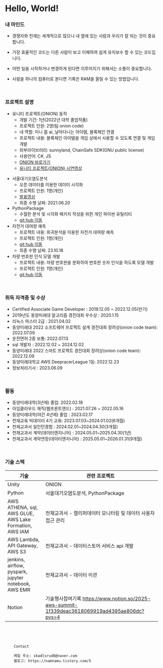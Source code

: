 # Hello, World!

### 내 마인드
- 경쟁자와 천재는 세계적으로 많으니 내 옆에 있는 사람과 우리가 잘 되는 것이 중요합니다. 

- 가장 효율적인 코드는 다른 사람이 보고 이해하여 쉽게 유지보수 할 수 있는 코드입니다. 

- 어떤 일을 시작하거나 변경하게 된다면 이루어지기 위해서는 소통이 중요합니다. 

- 사람을 하나의 컴퓨터로 본다면 기록은 RAM을 올릴 수 있는 방법입니다. 

<br/>

### 프로젝트 설명

- 유니티 프로젝트(ONION) 동작
  - 개발 기간: 1년(2022년 대학 졸업작품)
  - 프로젝트 인원: 2명(팀 onion code)
  - 내 역할: 미니 몹 ai, 날아다니는 아이템, 블록체인 연결
  - 프로젝트 내용: 블록체인 아이템을 게임 상에서 사용할 수 있도록 연결 및 게임 개발
  - 외부라이브러리: sunnyland, ChainSafe SDK(GNU public license)
  - 사용언어: C#, JS
  - <a href="https://namnamu.github.io/"> ONION 바로가기 </a>
  - <a href="https://youtu.be/4e2WnCjWdxM">유니티 프로젝트(ONION) 시연영상</a>
<!-- <a href="https://github.com/namnamu/namnamu/blob/main/document/index.md">웹 공부기록</a> -->
- 서울대기오염도분석
  - 오픈 데이터를 이용한 데이터 시각화
  - 프로젝트 인원: 1명(개인)
  - <a href="https://youtu.be/YG9ZDxoyQYY">발표영상</a>
  - 최종 수행 날짜: 2021.06.20
- PythonPackage
  - 수월한 분석 및 시각화 패키지 작성을 위한 개인 파이썬 유틸리티
  -  <a href="https://github.com/namnamu/PythonPackage.git">git hub 이동</a>
- 자전거 대여량 예측
  - 프로젝트 내용: 회귀분석을 이용한 자전거 대여량 예측
  - 프로젝트 인원: 1명(개인)
  - <a href="https://github.com/namnamu/Scaled_regression.git">git hub 이동</a>
  - 최종 수행 날짜: 23.10.18
- 차량 번호판 인식 모델 개발
  - 프로젝트 내용: 차량 번호판을 분화하여 번호판 숫자 인식을 하도록 모델 개발
  - 프로젝트 인원: 1명(개인)
  - <a href="https://github.com/namnamu/Car_license_plate_recognition.git">git hub 이동</a>

<br>

### 취득 자격증 및 수상
- Certified Associate Game Developer : 2019.12.05 ~ 2022.12.05(만기)
- 2019년도 동양미래대 알고리즘 경진대회 우수상 : 2020.1.15
- 리눅스 마스터 2급 : 2021.04.02
- 동양미래대 2022 소프트웨어 프로젝트 설계 경진대회 장려상(onion code team): 2022.07.09
- 운전면허 2종 보통: 2022.07.13
- sql 개발자 : 2022.12.02 ~ 2024.12.02
- 동양미래대 2022 스마트 프로젝트 경진대회 장려상(onion code team): 2022.12.09
- 동양미래대학교 AWS DeepracerLeague 1등: 2022.12.23
- 정보처리기사 : 2023.06.09
<br>

### 활동
- 동양미래대학(3년제) 졸업: 2022.02.18
- 아임클라우드 재직(웹프론트엔드) : 2021.07.26 ~ 2022.05.16
- 동양미래대학(야간 4년제) 졸업 : 2023.02.17
- 천재교육 빅데이터 4기 교육: 2023.07.03~2024.01.02(6개월)
- 천재교과서 일인턴경험 : 2024.02.01~2024.04.30(3개월)
- 천재교과서 계약(데이터엔지니어) : 2024.05.01~2025.04.30(1년)
- 천재교과서 계약연장(데이터엔지니어) : 2025.05.01~2026.01.31(9개월)
<br/>

### 기술 스택   

|기술|관련 프로젝트|
|---|---|
| Unity | ONION |
| Python | 서울대기오염도분석, PythonPackage |
| AWS ATHENA, sql, AWS GLUE, AWS Lake Formation, AWS IAM | 천재교과서 - 캘리퍼데이터 모니터링 및 데이터 사용자 접근 관리 |
| AWS Lambda, API Gateway, AWS S3 | 천재교과서 - 데이터스토어 서비스 api 개발 |    
| jenkins, airflow, pyspark, jupyter notebook, AWS EMR | 천재교과서 - 데이터 이관 | 
| Notion | 기술행사참여기록 https://www.notion.so/2025-aws-summit-1f339deac3618069919ad4395ae806dc?pvs=4 |




<br/>

```


    Contact

    메일 주소: skadlsrud8@naver.com
    블로그: https://namnamu.tistory.com/5


```

<!--
### Hi there 👋

**namnamu/namnamu** is a ✨ _special_ ✨ repository because its `README.md` (this file) appears on your GitHub profile.

Here are some ideas to get you started:

- 🔭 I’m currently working on ...
- 🌱 I’m currently learning ...
- 👯 I’m looking to collaborate on ...
- 🤔 I’m looking for help with ...
- 💬 Ask me about ...
- 📫 How to reach me: ...
- 😄 Pronouns: ...
- ⚡ Fun fact: ...
-->
